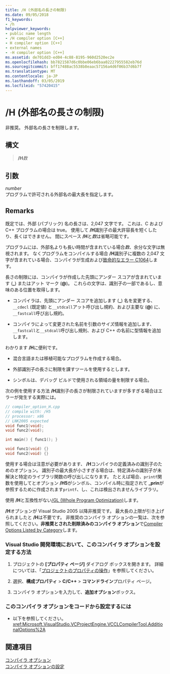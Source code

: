 ```yaml
---
title: /H (外部名の長さの制限)
ms.date: 09/05/2018
f1_keywords:
- /h
helpviewer_keywords:
- public name length
- /H compiler option [C++]
- H compiler option [C++]
- external names
- -H compiler option [C++]
ms.assetid: de701dd3-ed04-4c88-8195-960d2520ec2e
ms.openlocfilehash: bb7821587d6c0bbe06eb6baa02227955582eb76d
ms.sourcegitcommit: bff17488ac5538b8eaac57156a4d6f06b37d6b7f
ms.translationtype: MT
ms.contentlocale: ja-JP
ms.lasthandoff: 03/05/2019
ms.locfileid: "57420415"
---
```

# <a name="h-restrict-length-of-external-names"></a>/H (外部名の長さの制限)

非推奨。 外部名の長さを制限します。

## <a name="syntax"></a>構文

> **/H**<em>数</em>

## <a name="arguments"></a>引数

*number*<br/>
プログラムで許可される外部名の最大長を指定します。

## <a name="remarks"></a>Remarks

既定では、外部 (パブリック) 名の長さは、2,047 文字です。 これは、C および C++ プログラムの場合は true。 使用して **/H**識別子の最大許容長を短くしたり、長くはできません。 間にスペース **/H**と*数*は省略可能です。

プログラムには、外部名よりも長い時間が含まれている場合*数*、余分な文字は無視されます。 なくプログラムをコンパイルする場合 **/H**識別子に複数の 2,047 文字が含まれている場合、コンパイラが生成および[致命的なエラー C1064](../../error-messages/compiler-errors-1/fatal-error-c1064.md)します。

長さの制限には、コンパイラが作成した先頭にアンダー スコアが含まれています (**\_**) またはアット マーク (**\@**)。 これらの文字は、識別子の一部であるし、意味のある位置を取得します。

- コンパイラは、先頭にアンダー スコアを追加します (**\_**) 名を変更する、 `__cdecl` (既定値) と`__stdcall`アット呼び出し規約、および主要な (**\@**) に、`__fastcall`呼び出し規約。

- コンパイラによって変更された名前を引数のサイズ情報を追加します、`__fastcall`と`__stdcall`呼び出し規則、および C++ の名前に型情報を追加します。

わかります **/H**に便利です。

- 混合言語または移植可能なプログラムを作成する場合。

- 外部識別子の長さに制限を課すツールを使用するとします。

- シンボルは、デバッグ ビルドで使用される領域の量を制限する場合。

次の例を使用する方法 **/H**識別子の長さが制限されていますが多すぎる場合はエラーが発生する実際には。

```cpp
// compiler_option_H.cpp
// compile with: /H5
// processor: x86
// LNK2005 expected
void func1(void);
void func2(void);

int main() { func1(); }

void func1(void) {}
void func2(void) {}
```

使用する場合は注意が必要があります、 **/H**コンパイラの定義済みの識別子のためのオプション。 識別子の最大長が小さすぎる場合は、特定済みの識別子が未解決と特定のライブラリ関数の呼び出しになります。 たとえば場合、`printf`関数を使用してとオプション **/H5**がシンボル、コンパイル時に指定されて **_prin**が参照するために作成されます`printf`、し、これは検出されませんライブラリ。

使用 **/H**と互換性がない[/GL (Whole Program Optimization)](../../build/reference/gl-whole-program-optimization.md)します。

**/H**オプションが Visual Studio 2005 以降非推奨です。 最大長の上限が引き上げられましたと **/H**は不要です。 非推奨のコンパイラ オプションの一覧は、次を参照してください。**非推奨とされた削除済みのコンパイラ オプション**で[Compiler Options Listed by Category](../../build/reference/compiler-options-listed-by-category.md)します。

### <a name="to-set-this-compiler-option-in-the-visual-studio-development-environment"></a>Visual Studio 開発環境において、このコンパイラ オプションを設定する方法

1. プロジェクトの **[プロパティ ページ]** ダイアログ ボックスを開きます。 詳細については、「[プロジェクトのプロパティの操作](../../ide/working-with-project-properties.md)」を参照してください。

1. 選択、**構成プロパティ** > **C/C++** > **コマンドライン**プロパティ ページ。

1. コンパイラ オプションを入力して、**追加オプション**ボックス。

### <a name="to-set-this-compiler-option-programmatically"></a>このコンパイラ オプションをコードから設定するには

- 以下を参照してください。<xref:Microsoft.VisualStudio.VCProjectEngine.VCCLCompilerTool.AdditionalOptions%2A>

## <a name="see-also"></a>関連項目

[コンパイラ オプション](../../build/reference/compiler-options.md)<br/>
[コンパイラ オプションの設定](../../build/reference/setting-compiler-options.md)
